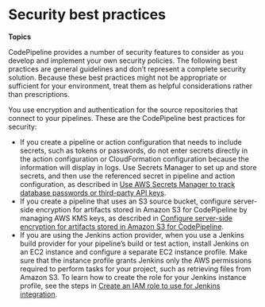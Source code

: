 # Security best practices<a name="security-best-practices"></a>



**Topics**

CodePipeline provides a number of security features to consider as you develop and implement your own security policies\. The following best practices are general guidelines and don’t represent a complete security solution\. Because these best practices might not be appropriate or sufficient for your environment, treat them as helpful considerations rather than prescriptions\.

You use encryption and authentication for the source repositories that connect to your pipelines\. These are the CodePipeline best practices for security:
+ If you create a pipeline or action configuration that needs to include secrets, such as tokens or passwords, do not enter secrets directly in the action configuration or CloudFormation configuration because the information will display in logs\. Use Secrets Manager to set up and store secrets, and then use the referenced secret in pipeline and action configuration, as described in [ Use AWS Secrets Manager to track database passwords or third\-party API keys](parameter-store-encryption.md)\.
+ If you create a pipeline that uses an S3 source bucket, configure server\-side encryption for artifacts stored in Amazon S3 for CodePipeline by managing AWS KMS keys, as described in [Configure server\-side encryption for artifacts stored in Amazon S3 for CodePipeline](S3-artifact-encryption.md)\.
+ If you are using the Jenkins action provider, when you use a Jenkins build provider for your pipeline’s build or test action, install Jenkins on an EC2 instance and configure a separate EC2 instance profile\. Make sure that the instance profile grants Jenkins only the AWS permissions required to perform tasks for your project, such as retrieving files from Amazon S3\. To learn how to create the role for your Jenkins instance profile, see the steps in [Create an IAM role to use for Jenkins integration](tutorials-four-stage-pipeline.md#tutorials-four-stage-pipeline-prerequisites-jenkins-iam-role)\.